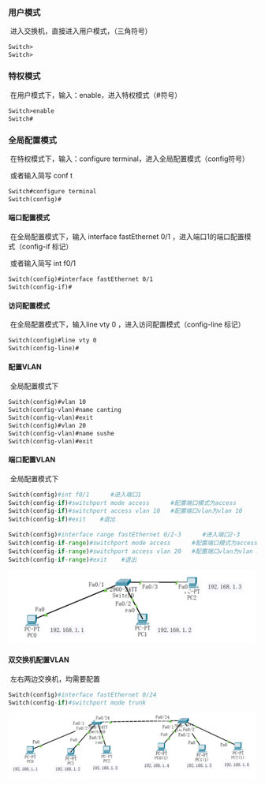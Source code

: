 ### 用户模式

​	进入交换机，直接进入用户模式，（三角符号）

```
Switch>
Switch>
```

### 特权模式

​	在用户模式下，输入：enable，进入特权模式（#符号）

```
Switch>enable 
Switch#
```

### 全局配置模式

​	在特权模式下，输入：configure terminal，进入全局配置模式（config符号）

​	或者输入简写  conf t

```
Switch#configure terminal
Switch(config)#
```



#### 端口配置模式

​	在全局配置模式下，输入 interface fastEthernet 0/1 ，进入端口1的端口配置模式（config-if 标记）

​	或者输入简写  int f0/1

```
Switch(config)#interface fastEthernet 0/1
Switch(config-if)#
```



#### 访问配置模式

​	在全局配置模式下，输入line vty 0 ，进入访问配置模式（config-line 标记）

```
Switch(config)#line vty 0
Switch(config-line)#
```



#### 配置VLAN

​	全局配置模式下

```
Switch(config)#vlan 10
Switch(config-vlan)#name canting
Switch(config-vlan)#exit
Switch(config)#vlan 20 
Switch(config-vlan)#name sushe
Switch(config-vlan)#exit
```



#### 端口配置VLAN

​	全局配置模式下

```python
Switch(config)#int f0/1      #进入端口1
Switch(config-if)#switchport mode access      #配置端口模式为access
Switch(config-if)#switchport access vlan 10   #配置端口vlan为vlan 10
Switch(config-if)#exit    #退出
```



```python
Switch(config)#interface range fastEthernet 0/2-3      #进入端口2-3
Switch(config-if-range)#switchport mode access      #配置端口模式为access
Switch(config-if-range)#switchport access vlan 20   #配置端口vlan为vlan 20
Switch(config-if-range)#exit    #退出
```



![image-20220409090431111](用户模式.assets/image-20220409090431111.png)



#### 双交换机配置VLAN

​	左右两边交换机，均需要配置

```python
Switch(config)#interface fastEthernet 0/24
Switch(config-if)#switchport mode trunk 
```



![image-20220409094419721](用户模式.assets/image-20220409094419721.png)













